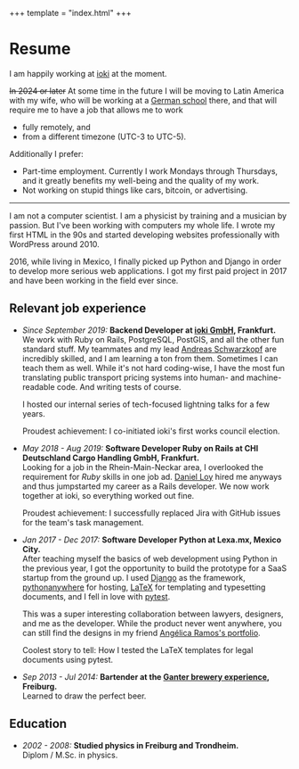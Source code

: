 +++
template = "index.html"
+++

# Resume

I am happily working at [ioki](https://ioki.com/) at the moment.

<strike>In 2024 or later</strike> At some time in the future I will be moving to Latin America with my wife, who will be
working at a [German
school](https://www.auslandsschulwesen.de/Webs/ZfA/DE/Schulnetz/DAS/das_node.html)
there, and that will require me to have a job that allows me to work

- fully remotely, and
- from a different timezone (UTC-3 to UTC-5).

Additionally I prefer:

- Part-time employment. Currently I work Mondays through Thursdays, and
  it greatly benefits my well-being and the quality of my work.
- Not working on stupid things like cars, bitcoin, or advertising.

---

I am not a computer scientist. I am a physicist by training and a musician by
passion. But I've been working with computers my whole life. I wrote my first
HTML in the 90s and started developing websites professionally with WordPress
around 2010.

2016, while living in Mexico, I finally picked up Python and Django in order to
develop more serious web applications. I got my first paid project in 2017 and
have been working in the field ever since.

## Relevant job experience

- _Since September 2019:_ **Backend Developer at [ioki GmbH](https://ioki.com/), Frankfurt.**  
  We work with Ruby on Rails, PostgreSQL, PostGIS, and all the other fun
  standard stuff. My teammates and my lead [Andreas
  Schwarzkopf](https://www.linkedin.com/in/andreas-schwarzkopf/) are incredibly
  skilled, and I am learning a ton from them. Sometimes I can teach them as
  well. While it's not hard coding-wise, I have the most fun translating public
  transport pricing systems into human- and machine-readable code. And writing
  tests of course.

  I hosted our internal series of tech-focused lightning talks for a few years.

  Proudest achievement: I co-initiated ioki's first works council election.

- _May 2018 - Aug 2019:_ **Software Developer Ruby on Rails at CHI Deutschland Cargo Handling GmbH, Frankfurt.**  
  Looking for a job in the Rhein-Main-Neckar area, I overlooked the requirement for
  _Ruby_ skills in one job ad. [Daniel Loy](https://www.linkedin.com/in/daniel-loy-8b42a8a9/) hired me anyways and
  thus jumpstarted my career as a Rails developer. We now work together at ioki,
  so everything worked out fine.

  Proudest achievement: I successfully replaced Jira with GitHub issues for the team's task management.

- _Jan 2017 - Dec 2017:_ **Software Developer Python at Lexa.mx, Mexico City.**  
  After teaching myself the basics of web development using Python in the
  previous year, I got the opportunity to build the prototype for a SaaS startup from
  the ground up. I used [Django](https://www.djangoproject.com/) as the framework,
  [pythonanywhere](https://www.pythonanywhere.com/) for hosting,
  [LaTeX](https://www.latex-project.org/) for templating and typesetting
  documents, and I fell in love with [pytest](https://docs.pytest.org/).

  This was a super interesting collaboration between lawyers, designers, and me
  as the developer. While the product never went anywhere, you can still find
  the designs in my friend [Angélica Ramos's portfolio](https://angelica-ramos.com/portfolio/lexa/).

  Coolest story to tell: How I tested the LaTeX templates for legal documents using pytest.

- _Sep 2013 - Jul 2014:_ **Bartender at the [Ganter brewery experience](https://www.ganter-brauerlebnis.de/), Freiburg.**  
  Learned to draw the perfect beer.

## Education

- _2002 - 2008:_ **Studied physics in Freiburg and Trondheim.**  
  Diplom / M.Sc. in physics.
